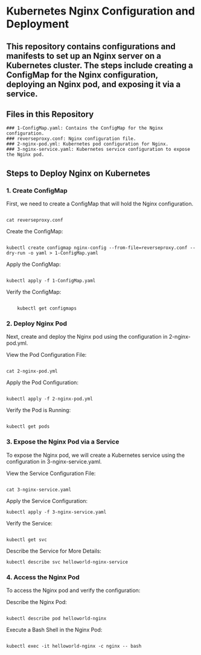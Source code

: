 # Kubernetes Nginx Configuration and Deployment

## This repository contains configurations and manifests to set up an Nginx server on a Kubernetes cluster. The steps include creating a ConfigMap for the Nginx configuration, deploying an Nginx pod, and exposing it via a service.
## Files in this Repository

    ### 1-ConfigMap.yaml: Contains the ConfigMap for the Nginx configuration.
    ### reverseproxy.conf: Nginx configuration file.
    ### 2-nginx-pod.yml: Kubernetes pod configuration for Nginx.
    ### 3-nginx-service.yaml: Kubernetes service configuration to expose the Nginx pod.

## Steps to Deploy Nginx on Kubernetes
### 1. Create ConfigMap

First, we need to create a ConfigMap that will hold the Nginx configuration.

```

cat reverseproxy.conf
```

Create the ConfigMap:

```

kubectl create configmap nginx-config --from-file=reverseproxy.conf --dry-run -o yaml > 1-ConfigMap.yaml
```

Apply the ConfigMap:

```

kubectl apply -f 1-ConfigMap.yaml
```

Verify the ConfigMap:

```

    kubectl get configmaps
```

### 2. Deploy Nginx Pod

Next, create and deploy the Nginx pod using the configuration in 2-nginx-pod.yml.

View the Pod Configuration File:

 ```

cat 2-nginx-pod.yml
```
Apply the Pod Configuration:

```

kubectl apply -f 2-nginx-pod.yml
```
Verify the Pod is Running:

```

kubectl get pods
```
### 3. Expose the Nginx Pod via a Service

To expose the Nginx pod, we will create a Kubernetes service using the configuration in 3-nginx-service.yaml.

View the Service Configuration File:

```

cat 3-nginx-service.yaml
```
Apply the Service Configuration:

```
kubectl apply -f 3-nginx-service.yaml
```

Verify the Service:

```

kubectl get svc
```

Describe the Service for More Details:

```
kubectl describe svc helloworld-nginx-service
```

### 4. Access the Nginx Pod

To access the Nginx pod and verify the configuration:

Describe the Nginx Pod:

```

kubectl describe pod helloworld-nginx
```
Execute a Bash Shell in the Nginx Pod:

```

kubectl exec -it helloworld-nginx -c nginx -- bash
```
